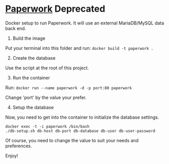 # [Paperwork](http://paperwork.rocks/) Deprecated

Docker setup to run Paperwork. It will use an external MariaDB/MySQL data back end.

1. Build the image

Put your terminal into this folder and run: 
```docker build -t paperwork .```

2. Create the database

Use the script at the root of this project.

3. Run the container

Run:
```docker run --name paperwork -d -p port:80 paperwork```

Change 'port' by the value your prefer.

4. Setup the database

Now, you need to get into the container to initialize the database settings.

```
docker exec -t -i paperwork /bin/bash
./db-setup.sh db-host db-port db-database db-user db-user-password
```

Of course, you need to change the value to suit your needs and preferences.

Enjoy!
